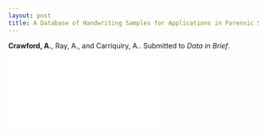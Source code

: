 ```yaml
---
layout: post
title: A Database of Handwriting Samples for Applications in Forensic Statistics
---
```


<strong>Crawford, A.</strong>, Ray, A., and Carriquiry, A.. Submitted to *Data in Brief*.


<object data="{{ site.baseurl }}/images/CrawfordRayCarriquiry_HandwritingDatabase.pdf" width="750px" height="750px">
    <embed src="{{ site.baseurl }}/images/CrawfordRayCarriquiry_HandwritingDatabase.pdf">
    </embed>
</object>

